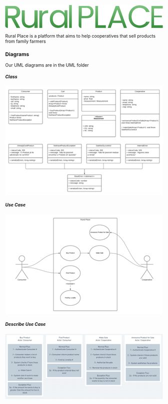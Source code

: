 ![](./.github/logo.svg)

Rural Place is a platform that aims to help cooperatives that sell products from family farmers

### Diagrams
Our UML diagrams are in the UML folder

##### Class
![](./uml/class.png)

##### Use Case
![](./uml/use_case.png)

##### Describe Use Case
![](./uml/describe_use_case.png)